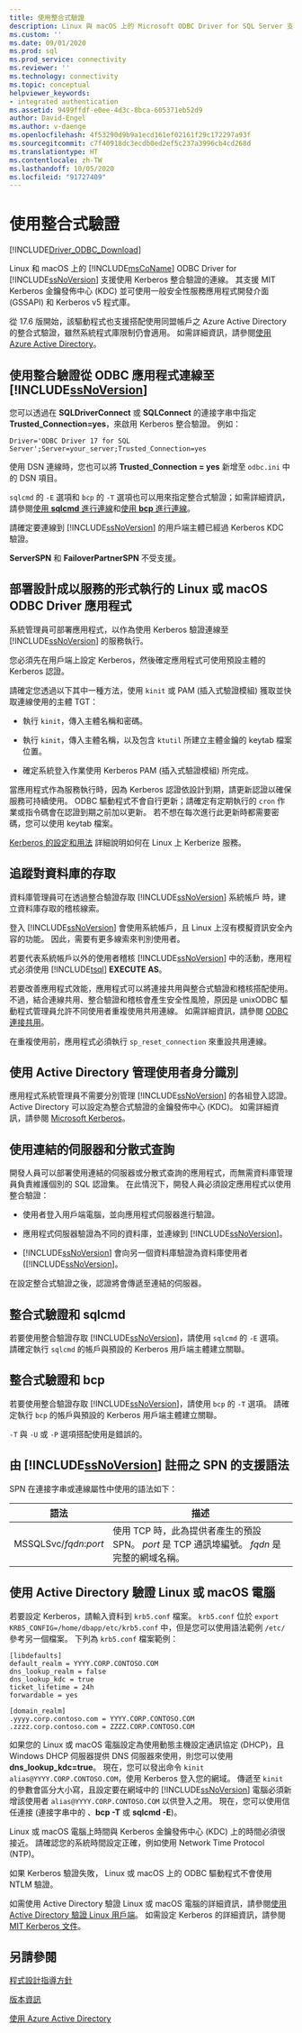 ```yaml
---
title: 使用整合式驗證
description: Linux 與 macOS 上的 Microsoft ODBC Driver for SQL Server 支援使用 Kerberos 整合式驗證的連線。
ms.custom: ''
ms.date: 09/01/2020
ms.prod: sql
ms.prod_service: connectivity
ms.reviewer: ''
ms.technology: connectivity
ms.topic: conceptual
helpviewer_keywords:
- integrated authentication
ms.assetid: 9499ffdf-e0ee-4d3c-8bca-605371eb52d9
author: David-Engel
ms.author: v-daenge
ms.openlocfilehash: 4f53290d9b9a1ecd161ef02161f29c172297a93f
ms.sourcegitcommit: c7f40918dc3ecdb0ed2ef5c237a3996cb4cd268d
ms.translationtype: HT
ms.contentlocale: zh-TW
ms.lasthandoff: 10/05/2020
ms.locfileid: "91727409"
---
```

# <a name="using-integrated-authentication"></a>使用整合式驗證
[!INCLUDE[Driver_ODBC_Download](../../../includes/driver_odbc_download.md)]

Linux 和 macOS 上的 [!INCLUDE[msCoName](../../../includes/msconame_md.md)] ODBC Driver for [!INCLUDE[ssNoVersion](../../../includes/ssnoversion-md.md)] 支援使用 Kerberos 整合驗證的連線。 其支援 MIT Kerberos 金鑰發佈中心 (KDC) 並可使用一般安全性服務應用程式開發介面 (GSSAPI) 和 Kerberos v5 程式庫。

從 17.6 版開始，該驅動程式也支援搭配使用同盟帳戶之 Azure Active Directory 的整合式驗證，雖然系統程式庫限制仍會適用。 如需詳細資訊，請參閱[使用 Azure Active Directory](../using-azure-active-directory.md)。

## <a name="using-integrated-authentication-to-connect-to-ssnoversion-from-an-odbc-application"></a>使用整合驗證從 ODBC 應用程式連線至 [!INCLUDE[ssNoVersion](../../../includes/ssnoversion-md.md)]  

您可以透過在 **SQLDriverConnect** 或 **SQLConnect** 的連接字串中指定 **Trusted_Connection=yes**，來啟用 Kerberos 整合驗證。 例如：  

```
Driver='ODBC Driver 17 for SQL Server';Server=your_server;Trusted_Connection=yes  
```
  
使用 DSN 連線時，您也可以將 **Trusted_Connection = yes** 新增至 `odbc.ini` 中的 DSN 項目。
  
`sqlcmd` 的 `-E` 選項和 `bcp` 的 `-T` 選項也可以用來指定整合式驗證；如需詳細資訊，請參閱[使用 **sqlcmd** 進行連線](connecting-with-sqlcmd.md)和[使用 **bcp** 進行連線](connecting-with-bcp.md)。

請確定要連線到 [!INCLUDE[ssNoVersion](../../../includes/ssnoversion-md.md)] 的用戶端主體已經過 Kerberos KDC 驗證。
  
**ServerSPN** 和 **FailoverPartnerSPN** 不受支援。  
  
## <a name="deploying-a-linux-or-macos-odbc-driver-application-designed-to-run-as-a-service"></a>部署設計成以服務的形式執行的 Linux 或 macOS ODBC Driver 應用程式

系統管理員可部署應用程式，以作為使用 Kerberos 驗證連線至 [!INCLUDE[ssNoVersion](../../../includes/ssnoversion-md.md)] 的服務執行。  
  
您必須先在用戶端上設定 Kerberos，然後確定應用程式可使用預設主體的 Kerberos 認證。

請確定您透過以下其中一種方法，使用 `kinit` 或 PAM (插入式驗證模組) 獲取並快取連線使用的主體 TGT：  
  
-   執行 `kinit`，傳入主體名稱和密碼。  
  
-   執行 `kinit`，傳入主體名稱，以及包含 `ktutil` 所建立主體金鑰的 keytab 檔案位置。  
  
-   確定系統登入作業使用 Kerberos PAM (插入式驗證模組) 所完成。

當應用程式作為服務執行時，因為 Kerberos 認證依設計到期，請更新認證以確保服務可持續使用。 ODBC 驅動程式不會自行更新；請確定有定期執行的 `cron` 作業或指令碼會在認證到期之前加以更新。 若不想在每次進行此更新時都需要密碼，您可以使用 keytab 檔案。  
  
[Kerberos 的設定和用法](https://commons.oreilly.com/wiki/index.php/Linux_in_a_Windows_World/Centralized_Authentication_Tools/Kerberos_Configuration_and_Use) 詳細說明如何在 Linux 上 Kerberize 服務。
  
## <a name="tracking-access-to-a-database"></a>追蹤對資料庫的存取

資料庫管理員可在透過整合驗證存取 [!INCLUDE[ssNoVersion](../../../includes/ssnoversion-md.md)] 系統帳戶 時，建立資料庫存取的稽核線索。  
  
登入 [!INCLUDE[ssNoVersion](../../../includes/ssnoversion-md.md)] 會使用系統帳戶，且 Linux 上沒有模擬資訊安全內容的功能。 因此，需要有更多線索來判別使用者。
  
若要代表系統帳戶以外的使用者稽核 [!INCLUDE[ssNoVersion](../../../includes/ssnoversion-md.md)] 中的活動，應用程式必須使用 [!INCLUDE[tsql](../../../includes/tsql-md.md)] **EXECUTE AS**。  
  
若要改善應用程式效能，應用程式可以將連接共用與整合式驗證和稽核搭配使用。 不過，結合連線共用、整合驗證和稽核會產生安全性風險，原因是 unixODBC 驅動程式管理員允許不同使用者重複使用共用連線。 如需詳細資訊，請參閱 [ODBC 連接共用](http://www.unixodbc.org/doc/conn_pool.html)。  

在重複使用前，應用程式必須執行 `sp_reset_connection` 來重設共用連線。  

## <a name="using-active-directory-to-manage-user-identities"></a>使用 Active Directory 管理使用者身分識別

應用程式系統管理員不需要分別管理 [!INCLUDE[ssNoVersion](../../../includes/ssnoversion-md.md)] 的各組登入認證。 Active Directory 可以設定為整合式驗證的金鑰發佈中心 (KDC)。 如需詳細資訊，請參閱 [Microsoft Kerberos](/windows/desktop/SecAuthN/microsoft-kerberos)。

## <a name="using-linked-server-and-distributed-queries"></a>使用連結的伺服器和分散式查詢

開發人員可以部署使用連結的伺服器或分散式查詢的應用程式，而無需資料庫管理員負責維護個別的 SQL 認證集。 在此情況下，開發人員必須設定應用程式以使用整合驗證：  
  
-   使用者登入用戶端電腦，並向應用程式伺服器進行驗證。  
  
-   應用程式伺服器驗證為不同的資料庫，並連線到 [!INCLUDE[ssNoVersion](../../../includes/ssnoversion-md.md)]。  
  
-   [!INCLUDE[ssNoVersion](../../../includes/ssnoversion-md.md)] 會向另一個資料庫驗證為資料庫使用者 ([!INCLUDE[ssNoVersion](../../../includes/ssnoversion-md.md)]。  
  
在設定整合式驗證之後，認證將會傳遞至連結的伺服器。  
  
## <a name="integrated-authentication-and-sqlcmd"></a>整合式驗證和 sqlcmd
若要使用整合驗證存取 [!INCLUDE[ssNoVersion](../../../includes/ssnoversion-md.md)]，請使用 `sqlcmd` 的 `-E` 選項。 請確定執行 `sqlcmd` 的帳戶與預設的 Kerberos 用戶端主體建立關聯。

## <a name="integrated-authentication-and-bcp"></a>整合式驗證和 bcp
若要使用整合驗證存取 [!INCLUDE[ssNoVersion](../../../includes/ssnoversion-md.md)]，請使用 `bcp` 的 `-T` 選項。 請確定執行 `bcp` 的帳戶與預設的 Kerberos 用戶端主體建立關聯。 
  
`-T` 與 `-U` 或 `-P` 選項搭配使用是錯誤的。
  
## <a name="supported-syntax-for-an-spn-registered-by-ssnoversion"></a>由 [!INCLUDE[ssNoVersion](../../../includes/ssnoversion-md.md)] 註冊之 SPN 的支援語法

SPN 在連接字串或連線屬性中使用的語法如下：  

|語法|描述|  
|----------|---------------|  
|MSSQLSvc/*fqdn*:*port*|使用 TCP 時，此為提供者產生的預設 SPN。 *port* 是 TCP 通訊埠編號。 *fqdn* 是完整的網域名稱。|  
  
## <a name="authenticating-a-linux-or-macos-computer-with-active-directory"></a>使用 Active Directory 驗證 Linux 或 macOS 電腦

若要設定 Kerberos，請輸入資料到 `krb5.conf` 檔案。 `krb5.conf` 位於 `export KRB5_CONFIG=/home/dbapp/etc/krb5.conf` 中，但是您可以使用語法範例 `/etc/` 參考另一個檔案。 下列為 `krb5.conf` 檔案範例：  
  
```  
[libdefaults]  
default_realm = YYYY.CORP.CONTOSO.COM  
dns_lookup_realm = false  
dns_lookup_kdc = true  
ticket_lifetime = 24h  
forwardable = yes  
  
[domain_realm]  
.yyyy.corp.contoso.com = YYYY.CORP.CONTOSO.COM  
.zzzz.corp.contoso.com = ZZZZ.CORP.CONTOSO.COM  
```  
  
如果您的 Linux 或 macOS 電腦設定為使用動態主機設定通訊協定 (DHCP)，且 Windows DHCP 伺服器提供 DNS 伺服器來使用，則您可以使用 **dns_lookup_kdc=true**。 現在，您可以發出命令 `kinit alias@YYYY.CORP.CONTOSO.COM`，使用 Kerberos 登入您的網域。 傳遞至 `kinit` 的參數會區分大小寫，且設定要在網域中的 [!INCLUDE[ssNoVersion](../../../includes/ssnoversion-md.md)] 電腦必須新增該使用者 `alias@YYYY.CORP.CONTOSO.COM` 以供登入之用。 現在，您可以使用信任連接 (連接字串中的  、**bcp -T** 或 **sqlcmd -E**)。  
  
Linux 或 macOS 電腦上時間與 Kerberos 金鑰發佈中心 (KDC) 上的時間必須很接近。 請確認您的系統時間設定正確，例如使用 Network Time Protocol (NTP)。  

如果 Kerberos 驗證失敗， Linux 或 macOS 上的 ODBC 驅動程式不會使用 NTLM 驗證。  

如需使用 Active Directory 驗證 Linux 或 macOS 電腦的詳細資訊，請參閱[使用 Active Directory 驗證 Linux 用戶端](/previous-versions/technet-magazine/dd228986(v=msdn.10)#id0060048)。 如需設定 Kerberos 的詳細資訊，請參閱 [MIT Kerberos 文件](https://web.mit.edu/kerberos/krb5-1.12/doc/index.html)。

## <a name="see-also"></a>另請參閱  
[程式設計指導方針](programming-guidelines.md)

[版本資訊](release-notes-odbc-sql-server-linux-mac.md)

[使用 Azure Active Directory](../using-azure-active-directory.md)